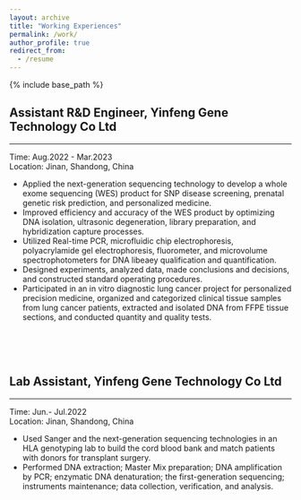 ```yaml
---
layout: archive
title: "Working Experiences"
permalink: /work/
author_profile: true
redirect_from:
  - /resume
---
```


{% include base_path %}

## Assistant R&D Engineer, Yinfeng Gene Technology Co Ltd
---
Time: Aug.2022 - Mar.2023  
Location: Jinan, Shandong, China  
*	Applied the next-generation sequencing technology to develop a whole exome sequencing (WES) product for SNP disease screening, prenatal genetic risk prediction, and personalized medicine.
*	Improved efficiency and accuracy of the WES product by optimizing DNA isolation, ultrasonic degeneration, library preparation, and hybridization capture processes. 
*	Utilized Real-time PCR, microfluidic chip electrophoresis, polyacrylamide gel electrophoresis, fluorometer, and microvolume spectrophotometers for DNA libeaey qualification and quantification.
*	Designed experiments, analyzed data, made conclusions and decisions, and constructed standard operating procedures.
*	Participated in an in vitro diagnostic lung cancer project for personalized precision medicine, organized and categorized clinical tissue samples from lung cancer patients, extracted and isolated DNA from FFPE tissue sections, and conducted quantity and quality tests.

<br><br><br>

## Lab Assistant, Yinfeng Gene Technology Co Ltd
---
Time: Jun.- Jul.2022  
Location: Jinan, Shandong, China  
*	Used Sanger and the next-generation sequencing technologies in an HLA genotyping lab to build the cord blood bank and match patients with donors for transplant surgery.
*	Performed DNA extraction; Master Mix preparation; DNA amplification by PCR; enzymatic DNA denaturation; the first-generation sequencing; instruments maintenance; data collection, verification, and analysis.


